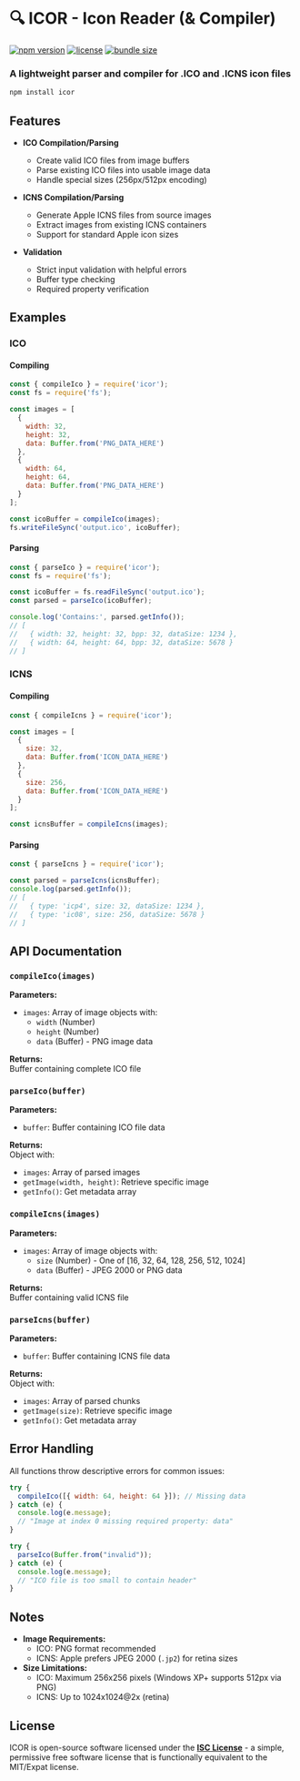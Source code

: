 # 🔍 ICOR - Icon Reader (& Compiler)

[![npm version](https://img.shields.io/npm/v/icor?color=blue&logo=npm)](https://www.npmjs.com/package/icor)
[![license](https://img.shields.io/npm/l/icor)](https://github.com/EthanHazel/icor/blob/main/LICENSE)
[![bundle size](https://img.shields.io/bundlephobia/min/icor)](https://bundlephobia.com/package/icor)

### A lightweight parser and compiler for .ICO and .ICNS icon files

```bash
npm install icor
```

## Features

- **ICO Compilation/Parsing**

  - Create valid ICO files from image buffers
  - Parse existing ICO files into usable image data
  - Handle special sizes (256px/512px encoding)

- **ICNS Compilation/Parsing**

  - Generate Apple ICNS files from source images
  - Extract images from existing ICNS containers
  - Support for standard Apple icon sizes

- **Validation**
  - Strict input validation with helpful errors
  - Buffer type checking
  - Required property verification

## Examples

### ICO

#### Compiling

```JavaScript
const { compileIco } = require('icor');
const fs = require('fs');

const images = [
  {
    width: 32,
    height: 32,
    data: Buffer.from('PNG_DATA_HERE')
  },
  {
    width: 64,
    height: 64,
    data: Buffer.from('PNG_DATA_HERE')
  }
];

const icoBuffer = compileIco(images);
fs.writeFileSync('output.ico', icoBuffer);
```

#### Parsing

```JavaScript
const { parseIco } = require('icor');
const fs = require('fs');

const icoBuffer = fs.readFileSync('output.ico');
const parsed = parseIco(icoBuffer);

console.log('Contains:', parsed.getInfo());
// [
//   { width: 32, height: 32, bpp: 32, dataSize: 1234 },
//   { width: 64, height: 64, bpp: 32, dataSize: 5678 }
// ]
```

### ICNS

#### Compiling

```JavaScript
const { compileIcns } = require('icor');

const images = [
  {
    size: 32,
    data: Buffer.from('ICON_DATA_HERE')
  },
  {
    size: 256,
    data: Buffer.from('ICON_DATA_HERE')
  }
];

const icnsBuffer = compileIcns(images);
```

#### Parsing

```JavaScript
const { parseIcns } = require('icor');

const parsed = parseIcns(icnsBuffer);
console.log(parsed.getInfo());
// [
//   { type: 'icp4', size: 32, dataSize: 1234 },
//   { type: 'ic08', size: 256, dataSize: 5678 }
// ]
```

## API Documentation

### `compileIco(images)`

**Parameters:**

- `images`: Array of image objects with:
  - `width` (Number)
  - `height` (Number)
  - `data` (Buffer) - PNG image data

**Returns:**  
Buffer containing complete ICO file

### `parseIco(buffer)`

**Parameters:**

- `buffer`: Buffer containing ICO file data

**Returns:**  
Object with:

- `images`: Array of parsed images
- `getImage(width, height)`: Retrieve specific image
- `getInfo()`: Get metadata array

### `compileIcns(images)`

**Parameters:**

- `images`: Array of image objects with:
  - `size` (Number) - One of [16, 32, 64, 128, 256, 512, 1024]
  - `data` (Buffer) - JPEG 2000 or PNG data

**Returns:**  
Buffer containing valid ICNS file

### `parseIcns(buffer)`

**Parameters:**

- `buffer`: Buffer containing ICNS file data

**Returns:**  
Object with:

- `images`: Array of parsed chunks
- `getImage(size)`: Retrieve specific image
- `getInfo()`: Get metadata array

## Error Handling

All functions throw descriptive errors for common issues:

```javascript
try {
  compileIco([{ width: 64, height: 64 }]); // Missing data
} catch (e) {
  console.log(e.message);
  // "Image at index 0 missing required property: data"
}

try {
  parseIco(Buffer.from("invalid"));
} catch (e) {
  console.log(e.message);
  // "ICO file is too small to contain header"
}
```

## Notes

- **Image Requirements:**
  - ICO: PNG format recommended
  - ICNS: Apple prefers JPEG 2000 (`.jp2`) for retina sizes
- **Size Limitations:**
  - ICO: Maximum 256x256 pixels (Windows XP+ supports 512px via PNG)
  - ICNS: Up to 1024x1024@2x (retina)

## License

ICOR is open-source software licensed under the **[ISC License](https://opensource.org/licenses/ISC)** - a simple, permissive free software license that is functionally equivalent to the MIT/Expat license.
